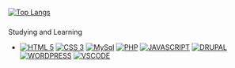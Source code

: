 [![Top Langs](https://github-readme-stats.vercel.app/api/top-langs/?username=elioigor&layout=compact&theme=tokyonight)](https://github.com/anuraghazra/github-readme-stats)
###
Studying and Learning
- [![HTML 5](https://img.shields.io/badge/HTML5-E34F26?style=for-the-badge&logo=html5&logoColor=white)](https://www.w3.org/standards/webdesign/htmlcss.html)
[![CSS 3](https://img.shields.io/badge/CSS3-1572B6?style=for-the-badge&logo=css3&logoColor=white)](https://www.w3.org/standards/webdesign/htmlcss.html)
[![MySql](https://img.shields.io/badge/MySQL-00000F?style=for-the-badge&logo=mysql&logoColor=white)](https://www.mysql.com/)
[![PHP](https://img.shields.io/badge/PHP-blue?style=for-the-badge&logo=php&logoColor=white)](https://www.php.net/manual/pt_BR/tutorial.php)
[![JAVASCRIPT](https://img.shields.io/badge/JAVASCRIPT-red?style=for-the-badge&logo=javascript&logoColor=white)](https://www.javascript.com/)
[![DRUPAL](https://img.shields.io/badge/DRUPAL-informational?style=for-the-badge&logo=drupal&logoColor=white)](https://www.drupal.org/)
[![WORDPRESS](https://img.shields.io/badge/WORDPRESS-important?style=for-the-badge&logo=wordpress&logoColor=white)](https://wordpress.com/)
[![VSCODE](https://img.shields.io/badge/VSCODE-483D8B?style=for-the-badge&logo=visualstudiocode&logoColor=white)](https://code.visualstudio.com/)

